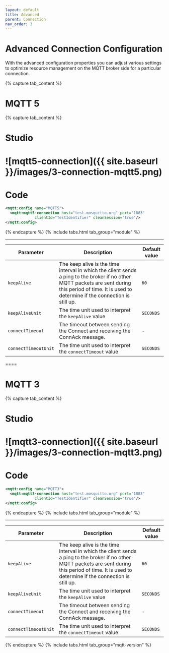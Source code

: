```yaml
---
layout: default
title: Advanced
parent: Connection
nav_order: 3
---
```


# Advanced Connection Configuration

With the advanced configuration properties you can adjust various settings to optimize resource management on the MQTT broker side for a particular connection.

{% capture tab_content %}

MQTT 5
===

  {% capture tab_content %}
  
  Studio
  ===
![mqtt5-connection]({{ site.baseurl }}/images/3-connection-mqtt5.png)
  ====

  Code
  ===

```xml
<mqtt:config name="MQTT5">
  <mqtt:mqtt5-connection host="test.mosquitto.org" port="1883" 
             clientId="TestIdentifier" cleanSession="true"/>
</mqtt:config>
```

  {% endcapture %}
  {% include tabs.html tab_group="module" %}

---

| Parameter | Description | Default value |
| ----------- | ----------- | ------------- |
| `keepAlive` | The keep alive is the time interval in which the client sends a ping to the broker if no other MQTT packets are sent during this period of time. It is used to determine if the connection is still up. | `60` |
| `keepAliveUnit` | The time unit used to interpret the `keepAlive` value | `SECONDS` |
| `connectTimeout` | The timeout between sending the Connect and receiving the ConnAck message. | - |
| `connectTimeoutUnit` | The time unit used to interpret the `connectTimeout` value | `SECONDS` |


====

MQTT 3
===

  {% capture tab_content %}
  
  Studio
  ===
![mqtt3-connection]({{ site.baseurl }}/images/3-connection-mqtt3.png)
  ====

  Code
  ===

```xml
<mqtt:config name="MQTT3">
  <mqtt:mqtt3-connection host="test.mosquitto.org" port="1883" 
             clientId="TestIdentifier" cleanSession="true"/>
</mqtt:config>
```

  {% endcapture %}
  {% include tabs.html tab_group="module" %}

---

| Parameter | Description | Default value |
| ----------- | ----------- | ------------- |
| `keepAlive` | The keep alive is the time interval in which the client sends a ping to the broker if no other MQTT packets are sent during this period of time. It is used to determine if the connection is still up. | `60` |
| `keepAliveUnit` | The time unit used to interpret the `keepAlive` value | `SECONDS` |
| `connectTimeout` | The timeout between sending the Connect and receiving the ConnAck message. | - |
| `connectTimeoutUnit` | The time unit used to interpret the `connectTimeout` value | `SECONDS` |

{% endcapture %}
{% include tabs.html tab_group="mqtt-version" %}
